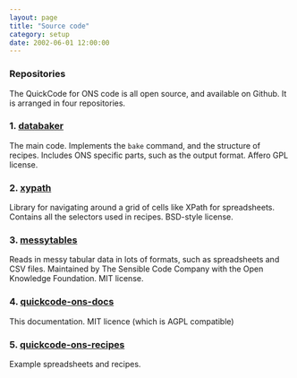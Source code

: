 ```yaml
---
layout: page
title: "Source code"
category: setup
date: 2002-06-01 12:00:00
---
```


### Repositories

The QuickCode for ONS code is all open source, and available on Github. It
is arranged in four repositories.

### 1. [databaker](https://github.com/SensibleCodeIO/databaker)

The main code. Implements the `bake` command, and the 
structure of recipes. Includes ONS specific parts, such as the output format. Affero 
GPL license.

### 2. [xypath](https://github.com/SensibleCodeIO/xypath)

Library for navigating around a grid of cells like XPath for spreadsheets.
Contains all the selectors used in recipes. BSD-style license.

### 3. [messytables](https://github.com/okfn/messytables)

Reads in messy tabular data in lots of formats, such as spreadsheets
and CSV files.  Maintained by The Sensible Code Company with the Open Knowledge
Foundation.  MIT license.

### 4. [quickcode-ons-docs](https://github.com/SensibleCodeIO/quickcode-ons-docs)

This documentation. MIT licence (which is AGPL compatible)

### 5. [quickcode-ons-recipes](https://github.com/SensibleCodeIO/quickcode-ons-recipes)

Example spreadsheets and recipes.
